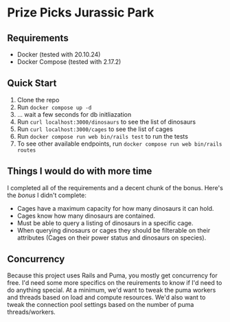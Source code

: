 # Prize Picks Jurassic Park

## Requirements
- Docker (tested with 20.10.24)
- Docker Compose (tested with 2.17.2)

## Quick Start

1. Clone the repo
2. Run `docker compose up -d`
3. ... wait a few seconds for db initliazation
4. Run `curl localhost:3000/dinosaurs` to see the list of dinosaurs
5. Run `curl localhost:3000/cages` to see the list of cages
6. Run `docker compose run web bin/rails test` to run the tests
7. To see other available endpoints, run `docker compose run web bin/rails routes`

## Things I would do with more time

I completed all of the requirements and a decent chunk of the bonus. Here's the *bonus* I didn't complete:

- Cages have a maximum capacity for how many dinosaurs it can hold.
- Cages know how many dinosaurs are contained.
- Must be able to query a listing of dinosaurs in a specific cage.
- When querying dinosaurs or cages they should be filterable on their attributes (Cages on their power status and dinosaurs on species).

## Concurrency

Because this project uses Rails and Puma, you mostly get concurrency for free. I'd need some more specifics on the reuirements to know if I'd need to do anything special. At a minimum, we'd want to tweak the puma workers and threads based on load and compute resources. We'd also want to tweak the connection pool settings based on the number of puma threads/workers.
